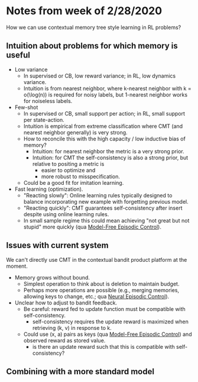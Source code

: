 # Notes from week of 2/28/2020

How we can use contextual memory tree style learning in RL problems?

## Intuition about problems for which memory is useful

* Low variance
  * In supervised or CB, low reward variance;  in RL, low dynamics variance.
  * Intuition is from nearest neighbor, where k-nearest neighbor with k = o(\log(n)) is required for noisy labels, but 1-nearest neighbor works for noiseless labels.
* Few-shot
  * In supervised or CB, small support per action; in RL, small support per state-action.
  * Intuition is empirical from extreme classification where CMT (and nearest neighbor generally) is very strong.
  * How to reconcile this with the high capacity / low inductive bias of memory?
     * Intuition: for nearest neighbor the metric is a very strong prior.
     * Intuition: for CMT the self-consistency is also a strong prior, but relative to positing a metric is
        * easier to optimize and
        * more robust to misspecification.
  * Could be a good fit for imitation learning.
* Fast learning (optimization).
  * "Reacting slowly": Online learning rules typically designed to balance incorporating new example with forgetting previous model.
  * "Reacting quickly": CMT guarantees self-consistency after insert despite using online learning rules.
  * In small sample regime this could mean achieving "not great but not stupid" more quickly (qua [Model-Free Episodic Control](https://arxiv.org/abs/1606.04460)).
  
## Issues with current system

We can't directly use CMT in the contextual bandit product platform at the moment.

* Memory grows without bound.
  * Simplest operation to think about is deletion to maintain budget.
  * Perhaps more operations are possible (e.g., merging memories, allowing keys to change, etc.; qua [Neural Episodic Control](https://arxiv.org/abs/1703.01988)).
* Unclear how to adjust to bandit feedback.
  * Be careful: reward fed to update function must be compatible with self-consistency.
    * self-consistency requires the update reward is maximized when retrieving (k, v) in response to k.
  * Could use (x, a) pairs as keys (qua [Model-Free Episodic Control](https://arxiv.org/abs/1606.04460)) and observed reward as stored value.
    * is there an update reward such that this is compatible with self-consistency?
  
## Combining with a more standard model
